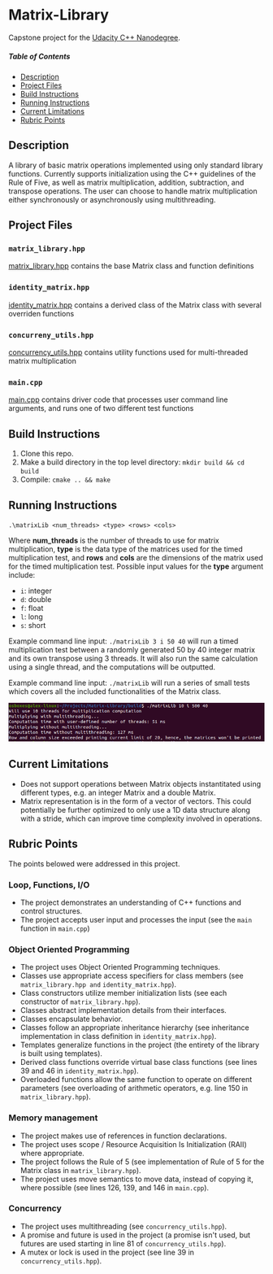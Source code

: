 # Matrix-Library

Capstone project for the [Udacity C++ Nanodegree](https://www.udacity.com/course/c-plus-plus-nanodegree--nd213).

##### Table of Contents 
- [Description](#description)
- [Project Files](#project-files)
- [Build Instructions](#build-instructions)
- [Running Instructions](#running-instructions)
- [Current Limitations](#current-limitations)
- [Rubric Points](#rubric-points)

## Description
A library of basic matrix operations implemented using only standard library functions. 
Currently supports initialization using the C++ guidelines of the Rule of Five, as well as 
matrix multiplication, addition, subtraction, and transpose operations. The user can choose
to handle matrix multiplication either synchronously or asynchronously using multithreading.

## Project Files

### `matrix_library.hpp`
[matrix_library.hpp](include/matrix_library.hpp) contains the base Matrix class and function definitions

### `identity_matrix.hpp`
[identity_matrix.hpp](include/identity_matrix.hpp) contains a derived class of the Matrix class with several overriden functions

### `concurreny_utils.hpp`
[concurrency_utils.hpp](include/concurrency_utils.hpp) contains utility functions used for multi-threaded matrix multiplication

### `main.cpp`
[main.cpp](src/main.cpp) contains driver code that processes user command line arguments, and runs one of two different test functions

## Build Instructions
1. Clone this repo.
2. Make a build directory in the top level directory: `mkdir build && cd build`
3. Compile: `cmake .. && make`

## Running Instructions
`.\matrixLib <num_threads> <type> <rows> <cols>`

Where **num_threads** is the number of threads to use for matrix multiplication, **type** is the data type of the 
matrices used for the timed multiplication test, and **rows** and **cols** are the dimensions of the matrix used for
the timed multiplication test.
Possible input values for the **type** argument include:
- `i`: integer
- `d`: double
- `f`: float
- `l`: long
- `s`: short

Example command line input: `./matrixLib 3 i 50 40` will run a timed multiplication test between a randomly generated 50 by 40 integer matrix
and its own transpose using 3 threads. It will also run the same calculation using a single thread, and the computations will be outputted.

Example command line input: `./matrixLib` will run a series of small tests which covers all the included functionalities of the Matrix class.

![alt text](https://github.com/AlexYiningLiu/Matrix-Library/blob/master/img/sample_command_line.PNG?raw=true)

## Current Limitations
- Does not support operations between Matrix objects instantitated using different types,
e.g. an integer Matrix and a double Matrix.
- Matrix representation is in the form of a vector of vectors. This could potentially be further optimized
to only use a 1D data structure along with a stride, which can improve time complexity involved in operations.

## Rubric Points
The points belowed were addressed in this project.

### Loop, Functions, I/O
- The project demonstrates an understanding of C++ functions and control structures.
- The project accepts user input and processes the input (see the `main` function in `main.cpp`)

### Object Oriented Programming
- The project uses Object Oriented Programming techniques.
- Classes use appropriate access specifiers for class members (see `matrix_library.hpp and` `identity_matrix.hpp`).
- Class constructors utilize member initialization lists (see each constructor of `matrix_library.hpp`).
- Classes abstract implementation details from their interfaces.
- Classes encapsulate behavior.
- Classes follow an appropriate inheritance hierarchy (see inheritance implementation in class definition in `identity_matrix.hpp`).
- Templates generalize functions in the project (the entirety of the library is built using templates).
- Derived class functions override virtual base class functions (see lines 39 and 46 in `identity_matrix.hpp`).
- Overloaded functions allow the same function to operate on different parameters (see overloading of arithmetic operators, e.g. line 150 in `matrix_library.hpp`).

### Memory management
- The project makes use of references in function declarations.
- The project uses scope / Resource Acquisition Is Initialization (RAII) where appropriate.
- The project follows the Rule of 5 (see implementation of Rule of 5 for the Matrix class in `matrix_library.hpp`).
- The project uses move semantics to move data, instead of copying it, where possible (see lines 126, 139, and 146 in `main.cpp`).

### Concurrency
- The project uses multithreading (see `concurrency_utils.hpp`).
- A promise and future is used in the project (a promise isn't used, but futures are used starting in line 81 of `concurrency_utils.hpp`).
- A mutex or lock is used in the project (see line 39 in `concurrency_utils.hpp`).
